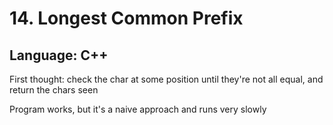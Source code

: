 # 14. Longest Common Prefix
## Language: C++

First thought: check the char at some position until they're not all equal, and return the chars seen

Program works, but it's a naive approach and runs very slowly
